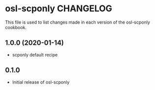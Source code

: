 osl-scponly CHANGELOG
=====================
This file is used to list changes made in each version of the
osl-scponly cookbook.

1.0.0 (2020-01-14)
------------------
- scponly default recipe

0.1.0
-----
- Initial release of osl-scponly

